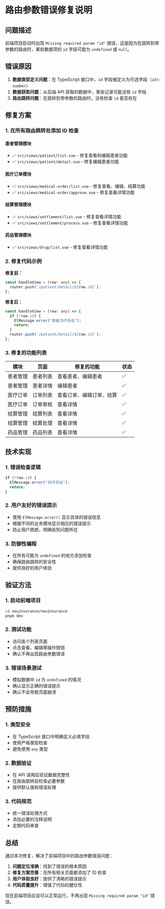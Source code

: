 # 路由参数错误修复说明

## 问题描述
前端项目启动时出现 `Missing required param "id"` 错误，这是因为在跳转到带参数的路由时，某些数据项的 `id` 字段可能为 `undefined` 或 `null`。

## 错误原因
1. **数据类型定义问题**：在 TypeScript 接口中，`id` 字段被定义为可选字段（`id?: number`）
2. **数据获取问题**：从后端 API 获取的数据中，某些记录可能没有 `id` 字段
3. **路由跳转问题**：在跳转到带参数的路由时，没有检查 `id` 是否存在

## 修复方案

### 1. 在所有路由跳转处添加 ID 检查

#### 患者管理模块
- ✅ `src/views/patient/list.vue` - 修复查看和编辑患者功能
- ✅ `src/views/patient/detail.vue` - 修复编辑患者功能

#### 医疗订单模块
- ✅ `src/views/medical-order/list.vue` - 修复查看、编辑、结算功能
- ✅ `src/views/medical-order/approve.vue` - 修复查看详情功能

#### 结算管理模块
- ✅ `src/views/settlement/list.vue` - 修复查看详情功能
- ✅ `src/views/settlement/process.vue` - 修复查看详情功能

#### 药品管理模块
- ✅ `src/views/drug/list.vue` - 修复查看详情功能

### 2. 修复代码示例

**修复前：**
```typescript
const handleView = (row: any) => {
  router.push(`/patient/detail/${row.id}`);
};
```

**修复后：**
```typescript
const handleView = (row: any) => {
  if (!row.id) {
    ElMessage.error("患者ID不存在");
    return;
  }
  router.push(`/patient/detail/${row.id}`);
};
```

### 3. 修复的功能列表

| 模块 | 页面 | 修复的功能 | 状态 |
|------|------|------------|------|
| 患者管理 | 患者列表 | 查看患者、编辑患者 | ✅ |
| 患者管理 | 患者详情 | 编辑患者 | ✅ |
| 医疗订单 | 订单列表 | 查看订单、编辑订单、结算 | ✅ |
| 医疗订单 | 订单审核 | 查看详情 | ✅ |
| 结算管理 | 结算列表 | 查看详情 | ✅ |
| 结算管理 | 结算处理 | 查看详情 | ✅ |
| 药品管理 | 药品列表 | 查看详情 | ✅ |

## 技术实现

### 1. 错误检查逻辑
```typescript
if (!row.id) {
  ElMessage.error("ID不存在");
  return;
}
```

### 2. 用户友好的错误提示
- 使用 `ElMessage.error()` 显示具体的错误信息
- 根据不同的业务模块显示相应的错误提示
- 防止用户困惑，明确告知问题所在

### 3. 防御性编程
- 在所有可能为 `undefined` 的地方添加检查
- 确保路由跳转的安全性
- 提供良好的用户体验

## 验证方法

### 1. 启动前端项目
```bash
cd neuinsurance/neuinsurance
pnpm dev
```

### 2. 测试功能
- 访问各个列表页面
- 点击查看、编辑等操作按钮
- 确认不再出现路由参数错误

### 3. 错误场景测试
- 模拟数据中 `id` 为 `undefined` 的情况
- 确认显示正确的错误提示
- 确认不会导致页面崩溃

## 预防措施

### 1. 类型安全
- 在 TypeScript 接口中明确定义必填字段
- 使用严格类型检查
- 避免使用 `any` 类型

### 2. 数据验证
- 在 API 调用后验证数据完整性
- 在路由跳转前检查必要参数
- 提供默认值和错误处理

### 3. 代码规范
- 统一错误处理方式
- 添加必要的注释说明
- 定期代码审查

## 总结

通过本次修复，解决了前端项目中的路由参数错误问题：

1. **问题定位准确**：找到了错误的根本原因
2. **修复方案完善**：在所有相关页面都添加了 ID 检查
3. **用户体验良好**：提供了清晰的错误提示
4. **代码质量提升**：增强了代码的健壮性

现在前端项目应该可以正常运行，不再出现 `Missing required param "id"` 错误。 